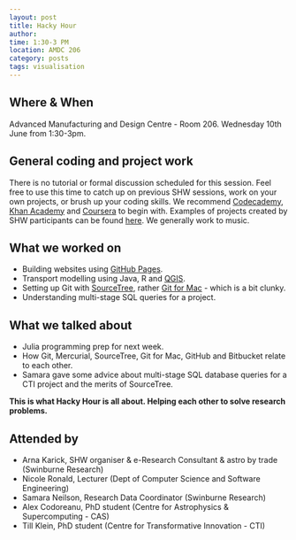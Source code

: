 ```yaml
---
layout: post
title: Hacky Hour 
author: 
time: 1:30-3 PM
location: AMDC 206
category: posts
tags: visualisation
---
```


## Where & When

Advanced Manufacturing and Design Centre - Room 206. Wednesday 10th June from 1:30-3pm.

## General coding and project work

There is no tutorial or formal discussion scheduled for this session. Feel free to use this time to catch up on previous SHW sessions, work on your own projects, or brush up your coding skills. We recommend [Codecademy](http://www.codecademy.com), [Khan Academy](https://www.khanacademy.org) and [Coursera](https://www.coursera.org) to begin with. Examples of projects created by SHW participants can be found [here](http://thehackerwithin.github.io/swinburne/links.html). We generally work to music.

## What we worked on

* Building websites using [GitHub Pages](https://pages.github.com).
* Transport modelling using Java, R and [QGIS](http://www.qgis.org).
* Setting up Git with [SourceTree](https://www.sourcetreeapp.com), rather [Git for Mac](https://mac.github.com) - which is a bit clunky.
* Understanding multi-stage SQL queries for a project.

## What we talked about

* Julia programming prep for next week.
* How Git, Mercurial, SourceTree, Git for Mac, GitHub and Bitbucket relate to each other.
* Samara gave some advice about multi-stage SQL database queries for a CTI project and the merits of SourceTree. 

**This is what Hacky Hour is all about. Helping each other to solve research problems.**

## Attended by

* Arna Karick, SHW organiser & e-Research Consultant & astro by trade (Swinburne Research)
* Nicole Ronald, Lecturer (Dept of Computer Science and Software Engineering)
* Samara Neilson, Research Data Coordinator (Swinburne Research)
* Alex Codoreanu, PhD student (Centre for Astrophysics & Supercomputing - CAS)
* Till Klein, PhD student (Centre for Transformative Innovation - CTI)

